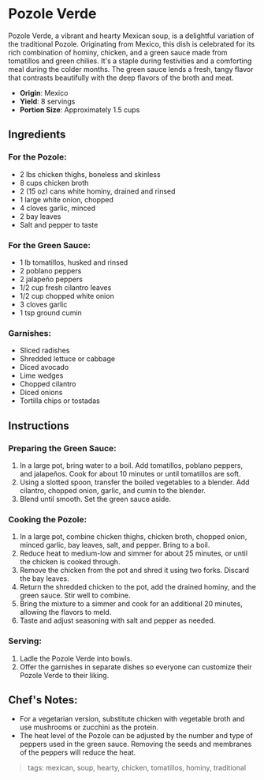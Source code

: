 # Pozole Verde
Pozole Verde, a vibrant and hearty Mexican soup, is a delightful variation of the traditional Pozole. Originating from Mexico, this dish is celebrated for its rich combination of hominy, chicken, and a green sauce made from tomatillos and green chilies. It's a staple during festivities and a comforting meal during the colder months. The green sauce lends a fresh, tangy flavor that contrasts beautifully with the deep flavors of the broth and meat.

- **Origin**: Mexico
- **Yield**: 8 servings
- **Portion Size**: Approximately 1.5 cups

## Ingredients

### For the Pozole:
- 2 lbs chicken thighs, boneless and skinless
- 8 cups chicken broth
- 2 (15 oz) cans white hominy, drained and rinsed
- 1 large white onion, chopped
- 4 cloves garlic, minced
- 2 bay leaves
- Salt and pepper to taste

### For the Green Sauce:
- 1 lb tomatillos, husked and rinsed
- 2 poblano peppers
- 2 jalapeño peppers
- 1/2 cup fresh cilantro leaves
- 1/2 cup chopped white onion
- 3 cloves garlic
- 1 tsp ground cumin

### Garnishes:
- Sliced radishes
- Shredded lettuce or cabbage
- Diced avocado
- Lime wedges
- Chopped cilantro
- Diced onions
- Tortilla chips or tostadas

## Instructions

### Preparing the Green Sauce:
1. In a large pot, bring water to a boil. Add tomatillos, poblano peppers, and jalapeños. Cook for about 10 minutes or until tomatillos are soft.
2. Using a slotted spoon, transfer the boiled vegetables to a blender. Add cilantro, chopped onion, garlic, and cumin to the blender.
3. Blend until smooth. Set the green sauce aside.

### Cooking the Pozole:
1. In a large pot, combine chicken thighs, chicken broth, chopped onion, minced garlic, bay leaves, salt, and pepper. Bring to a boil.
2. Reduce heat to medium-low and simmer for about 25 minutes, or until the chicken is cooked through.
3. Remove the chicken from the pot and shred it using two forks. Discard the bay leaves.
4. Return the shredded chicken to the pot, add the drained hominy, and the green sauce. Stir well to combine.
5. Bring the mixture to a simmer and cook for an additional 20 minutes, allowing the flavors to meld.
6. Taste and adjust seasoning with salt and pepper as needed.

### Serving:
1. Ladle the Pozole Verde into bowls.
2. Offer the garnishes in separate dishes so everyone can customize their Pozole Verde to their liking.

## Chef's Notes:
- For a vegetarian version, substitute chicken with vegetable broth and use mushrooms or zucchini as the protein.
- The heat level of the Pozole can be adjusted by the number and type of peppers used in the green sauce. Removing the seeds and membranes of the peppers will reduce the heat.

> tags: mexican, soup, hearty, chicken, tomatillos, hominy, traditional